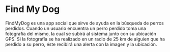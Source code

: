 Find My Dog
========

FindMyDog es una app social que sirve de ayuda en la búsqueda de perros perdidos. Cuando un usuario encuentra un perro perdido toma una fotografía del mismo, la cual se subirá al sistema junto con su ubicación GPS. Si la fotografía se ha realizado en un radio de 25 km de alguien que ha perdido a su perro, éste recibirá una alerta con la imagen y la ubicación.